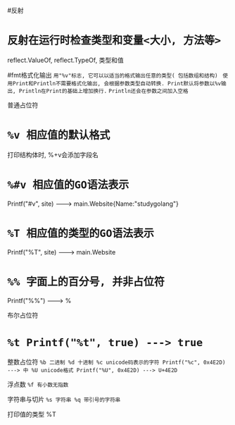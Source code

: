 #反射
# `反射在运行时检查类型和变量<大小, 方法等>`
  reflect.ValueOf, reflect.TypeOf, 类型和值

#fmt格式化输出
`用"%v"标志, 它可以以适当的格式输出任意的类型( 包括数组和结构) `
`使用Print和Println不需要格式化输出, 会根据参数类型自动转换. Print默认将参数以%v输出, Println在Print的基础上增加换行.`
`Println还会在参数之间加入空格`

普通占位符
# `%v 相应值的默认格式`
  打印结构体时, %+v会添加字段名
# `%#v 相应值的GO语法表示`
  Printf("#v", site) ---> main.Website{Name:"studygolang"}
# `%T 相应值的类型的GO语法表示`
  Printf("%T", site) ---> main.Website
# `%% 字面上的百分号, 并非占位符`
  Printf("%%") ---> %

布尔占位符
# `%t Printf("%t", true) ---> true`

整数占位符
`%b 二进制
%d 十进制
%c unicode码表示的字符 Printf("%c", 0x4E2D) ---> 中
%U unicode格式 Printf("%U", 0x4E2D) ---> U+4E2D`

浮点数
`%f 有小数无指数`

字符串与切片
`%s 字符串
%q 带引号的字符串`

打印值的类型
%T
